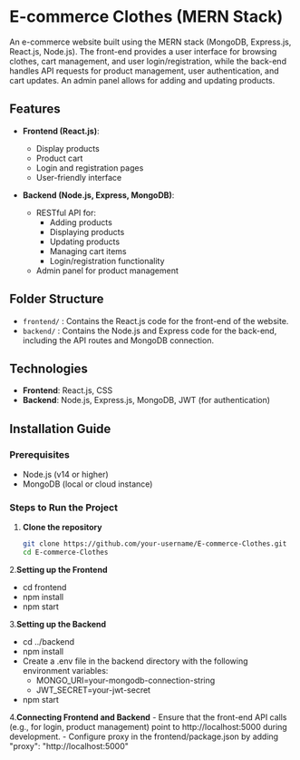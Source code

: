 # E-commerce Clothes (MERN Stack)

An e-commerce website built using the MERN stack (MongoDB, Express.js, React.js, Node.js). The front-end provides a user interface for browsing clothes, cart management, and user login/registration, while the back-end handles API requests for product management, user authentication, and cart updates. An admin panel allows for adding and updating products.

## Features

- **Frontend (React.js)**:
  - Display products
  - Product cart
  - Login and registration pages
  - User-friendly interface

- **Backend (Node.js, Express, MongoDB)**:
  - RESTful API for:
    - Adding products
    - Displaying products
    - Updating products
    - Managing cart items
    - Login/registration functionality
  - Admin panel for product management

## Folder Structure

- `frontend/` : Contains the React.js code for the front-end of the website.
- `backend/` : Contains the Node.js and Express code for the back-end, including the API routes and MongoDB connection.

## Technologies

- **Frontend**: React.js, CSS
- **Backend**: Node.js, Express.js, MongoDB, JWT (for authentication)

## Installation Guide

### Prerequisites

- Node.js (v14 or higher)
- MongoDB (local or cloud instance)

### Steps to Run the Project

1. **Clone the repository**

   ```bash
   git clone https://github.com/your-username/E-commerce-Clothes.git
   cd E-commerce-Clothes

2.**Setting up the Frontend**
   - cd frontend
   - npm install
   - npm start

3.**Setting up the Backend**
   - cd ../backend
   - npm install
   - Create a .env file in the backend directory with the following environment variables:
       - MONGO_URI=your-mongodb-connection-string
       - JWT_SECRET=your-jwt-secret
   - npm start

4.**Connecting Frontend and Backend**
      - Ensure that the front-end API calls (e.g., for login, product management) point to 
        http://localhost:5000 during development.
      - Configure proxy in the frontend/package.json by adding
            "proxy": "http://localhost:5000"

 
    



   
